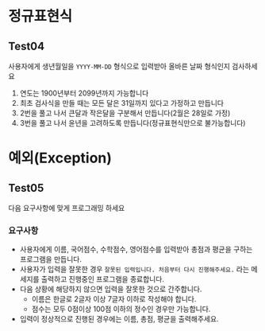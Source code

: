 # 정규표현식

## Test04

사용자에게 생년월일을 `YYYY-MM-DD` 형식으로 입력받아 올바른 날짜 형식인지 검사하세요

1. 연도는 1900년부터 2099년까지 가능합니다
2. 최초 검사식을 만들 때는 모든 달은 31일까지 있다고 가정하고 만듭니다
3. 2번을 풀고 나서 큰달과 작은달을 구분해서 만듭니다(2월은 28일로 가정)
4. 3번을 풀고 나서 윤년을 고려하도록 만듭니다(정규표현식만으로 불가능합니다)

# 예외(Exception)

## Test05

다음 요구사항에 맞게 프로그래밍 하세요

### 요구사항

- 사용자에게 이름, 국어점수, 수학점수, 영어점수를 입력받아 총점과 평균을 구하는 프로그램을 만듭니다.
- 사용자가 입력을 잘못한 경우 `잘못된 입력입니다. 처음부터 다시 진행해주세요.` 라는 메세지를 출력하고 진행중인 프로그램을 종료합니다.
- 다음 상황에 해당하지 않으면 입력을 잘못한 것으로 간주합니다.
	- 이름은 한글로 2글자 이상 7글자 이하로 작성해야 합니다.
	- 점수는 모두 0점이상 100점 이하의 정수인 경우만 가능합니다.
- 입력이 정상적으로 진행된 경우에는 이름, 총점, 평균을 출력해주세요.



















